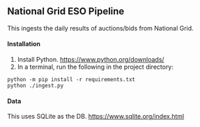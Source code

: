 ## National Grid ESO Pipeline
This ingests the daily results of auctions/bids from National Grid.

#### Installation
1. Install Python. https://www.python.org/downloads/
2. In a terminal, run the following in the project directory:
```commandline
python -m pip install -r requirements.txt
python ./ingest.py
```

#### Data
This uses SQLite as the DB. https://www.sqlite.org/index.html
